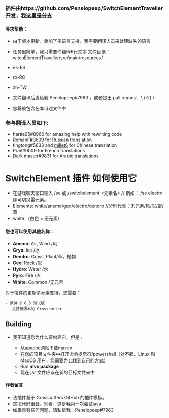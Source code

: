 ### 插件由https://github.com/Penelopeep/SwitchElementTraveller开发，我这里是分支

#### 寻求帮助：

- 由于版本更新，添加了多语言支持，我需要翻译人员来处理缺失的语言<br>
- 任务很简单，我只需要你翻译6行文字 文件目录：witchElementTraveller/src/main/resources/
- es-ES
- ro-RO
- zh-TW <br>

- 文件翻译后发给我 Penelopeep#7963 ，或者提出 pull request ¯\ (ツ) /¯
- 您将被包含在本自述文件中<br>
### 参与翻译人员如下:
- hartie95#8966 for amazing help with rewriting code
- RomanF#0609 for Russian translation
- tingtong#5633 and <a href="https://github.com/millet6">millet6</a> for Chinese translation
- Praë#0009 for French translations
- Dark master#9831 for Arabic translations

# SwitchElement 插件 如何使用它

- 在游戏聊天窗口输入  /se 或 /switchelement  <元素名>    // 例如：   /se electro   即可切换雷元素。 <br> 
- Elements: white/anemo/geo/electro/dendro            //分别代表：无元素/风/岩/雷/草 <br> 
- white （白色 = 无元素）

#### 您也可以使用其他名称：
- <b>Anemo</b>: Air, Wind /风
- <b>Cryo</b>: Ice /冰
- <b>Dendro</b>: Grass, Plant/草，植物
- <b>Geo</b>: Rock /岩
- <b>Hydro</b>: Water /水
- <b>Pyro</b>: Fire  /火
- <b>White</b>: Common /无元素

对于插件的更新多元素支持，您需要：

    - 原神 2.8.5 测试版
    -  支持该版本的 Grasscutter

## Building

- 我不知道您为什么要构建它，但是：

    - 从apache网站下载maven
    - 在您的项目文件夹中打开命令提示符/powershell（对不起，Linux 和 MacOS 用户，您需要为此找到自己的方式）
    - Run <b>mvn package</b>
    -  现在 jar 文件应该在新的目标文件夹中

#### 作者留言

- 该插件基于 Grasscutters GitHub 的插件模板。
- 这段代码很丑，别看，这是我第一次尝试java
- 如果您有任何问题，请私信我：Penelopeep#7963 
